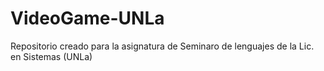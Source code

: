 # VideoGame-UNLa
Repositorio creado para la asignatura de Seminaro de lenguajes de la Lic. en Sistemas (UNLa)
